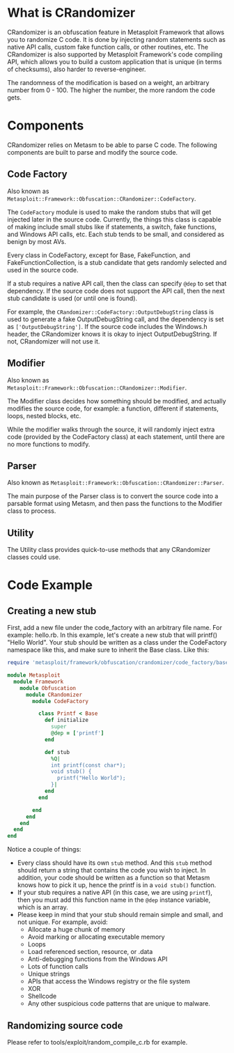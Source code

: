 # What is CRandomizer

CRandomizer is an obfuscation feature in Metasploit Framework that allows you to randomize C code. It is done by injecting random statements such as native API calls, custom fake function calls, or other routines, etc. The CRandomizer is also supported by Metasploit Framework's code compiling API, which allows you to build a custom application that is unique (in terms of checksums), also harder to reverse-engineer.

The randomness of the modification is based on a weight, an arbitrary number from 0 - 100. The higher the number, the more random the code gets.

# Components

CRandomizer relies on Metasm to be able to parse C code. The following components are built to parse and modify the source code.

## Code Factory

Also known as `Metasploit::Framework::Obfuscation::CRandomizer::CodeFactory`.

The `CodeFactory` module is used to make the random stubs that will get injected later in the source code. Currently, the things this class is capable of making include small stubs like if statements, a switch, fake functions, and Windows API calls, etc. Each stub tends to be small, and considered as benign by most AVs.

Every class in CodeFactory, except for Base, FakeFunction, and FakeFunctionCollection, is a stub candidate that gets randomly selected and used in the source code. 

If a stub requires a native API call, then the class can specify `@dep` to set that dependency. If the source code does not support the API call, then the next stub candidate is used (or until one is found).

For example, the `CRandomizer::CodeFactory::OutputDebugString` class is used to generate a fake OutputDebugString call, and the dependency is set as `['OutputDebugString']`. If the source code includes the Windows.h header, the CRandomizer knows it is okay to inject OutputDebugString. If not, CRandomizer will not use it.

## Modifier

Also known as `Metasploit::Framework::Obfuscation::CRandomizer::Modifier`.

The Modifier class decides how something should be modified, and actually modifies the source code, for example: a function, different if statements, loops, nested blocks, etc.

While the modifier walks through the source, it will randomly inject extra code (provided by the CodeFactory class) at each statement, until there are no more functions to modify.

## Parser

Also known as `Metasploit::Framework::Obfuscation::CRandomizer::Parser`.

The main purpose of the Parser class is to convert the source code into a parsable format using Metasm, and then pass the functions to the Modifier class to process.

## Utility

The Utility class provides quick-to-use methods that any CRandomizer classes could use.

# Code Example

## Creating a new stub

First, add a new file under the code_factory with an arbitrary file name. For example: hello.rb. In this example, let's create a new stub that will printf() "Hello World". Your stub should be written as a class under the CodeFactory namespace like this, and make sure to inherit the Base class. Like this:

```ruby
require 'metasploit/framework/obfuscation/crandomizer/code_factory/base'

module Metasploit
  module Framework
    module Obfuscation
      module CRandomizer
        module CodeFactory

          class Printf < Base
            def initialize
              super
              @dep = ['printf']
            end

            def stub
              %Q|
              int printf(const char*);
              void stub() {
                printf("Hello World");
              }|
            end
          end

        end
      end
    end
  end
end
```

Notice a couple of things:

* Every class should have its own `stub` method. And this `stub` method should return a string that contains the code you wish to inject. In addition, your code should be written as a function so that Metasm knows how to pick it up, hence the printf is in a `void stub()` function.
* If your stub requires a native API (in this case, we are using `printf`), then you must add this function name in the `@dep` instance variable, which is an array.
* Please keep in mind that your stub should remain simple and small, and not unique. For example, avoid:
  * Allocate a huge chunk of memory
  * Avoid marking or allocating executable memory
  * Loops
  * Load referenced section, resource, or .data
  * Anti-debugging functions from the Windows API
  * Lots of function calls
  * Unique strings
  * APIs that access the Windows registry or the file system
  * XOR
  * Shellcode
  * Any other suspicious code patterns that are unique to malware.

## Randomizing source code

Please refer to tools/exploit/random_compile_c.rb for example.
